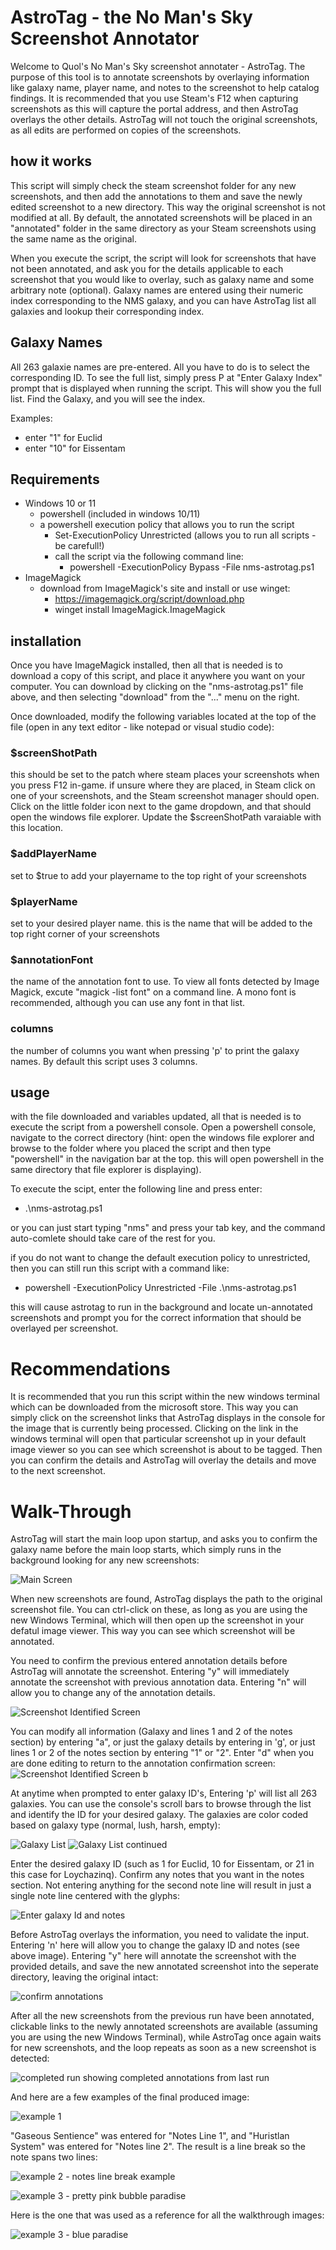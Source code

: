# AstroTag - the No Man's Sky Screenshot Annotator

Welcome to Quol's No Man's Sky screenshot annotater - AstroTag. 
The purpose of this tool is to annotate screenshots by overlaying information like galaxy name, player name, and notes to the screenshot to help catalog findings. It is recommended that you use Steam's F12 when capturing screenshots as this will capture the portal address, and then AstroTag overlays the other details. AstroTag will not touch the original screenshots, as all edits are performed on copies of the screenshots.

## how it works

This script will simply check the steam screenshot folder for any new screenshots, and then add the annotations to them and save the newly edited screenshot to a new directory. This way the original screenshot is not modified at all. By default, the annotated screenshots will be placed in an "annotated" folder in the same directory as your Steam screenshots using the same name as the original.

When you execute the script, the script will look for screenshots that have not been annotated, and ask you for the details applicable to each screenshot that you would like to overlay, such as galaxy name and some arbitrary note (optional). Galaxy names are entered using their numeric index corresponding to the NMS galaxy, and you can have AstroTag list all galaxies and lookup their corresponding index. 

## Galaxy Names
All 263 galaxie names are pre-entered. All you have to do is to select the corresponding ID. To see the full list, simply press P at "Enter Galaxy Index" prompt that is displayed when running the script. This will show you the full list. Find the Galaxy, and you will see the index. 

Examples:
* enter "1" for Euclid
* enter  "10" for Eissentam

## Requirements

* Windows 10 or 11
    * powershell (included in windows 10/11)
    * a powershell execution policy that allows you to run the script
        * Set-ExecutionPolicy Unrestricted (allows you to run all scripts - be carefull!)
        * call the script via the following command line:
            * powershell -ExecutionPolicy Bypass -File nms-astrotag.ps1
* ImageMagick
    * download from ImageMagick's site and install or use winget:
        * https://imagemagick.org/script/download.php
        * winget install ImageMagick.ImageMagick


## installation

Once you have ImageMagick installed, then all that is needed is to download a copy of this script, and place it anywhere you want on your computer. You can download by clicking on the "nms-astrotag.ps1" file above, and then selecting "download" from the "..." menu on the right.

Once downloaded, modify the following variables located at the top of the file (open in any text editor - like notepad or visual studio code):

### $screenShotPath
this should be set to the patch where steam places your screenshots when you press F12 in-game. if unsure where they are placed, in Steam click on one of your screenshots, and the Steam screenshot manager should open. Click on the little folder icon next to the game dropdown, and that should open the windows file explorer. Update the $screenShotPath varaiable with this location.

### $addPlayerName
set to $true to add your playername to the top right of your screenshots

### $playerName
set to your desired player name. this is the name that will be added to the top right corner of your screenshots

### $annotationFont
the name of the annotation font to use. To view all fonts detected by Image Magick, excute "magick -list font" on a command line. A mono font is recommended, although you can use any font in that list.

### columns
the number of columns you want when pressing 'p' to print the galaxy names. By default this script uses 3 columns.

## usage

with the file downloaded and variables updated, all that is needed is to execute the script from a powershell console. Open a powershell console, navigate to the correct directory (hint: open the windows file explorer and browse to the folder where you placed the script and then type "powershell" in the navigation bar at the top. this will open powershell in the same directory that file explorer is displaying).

To execute the scipt, enter the following line and press enter:

* .\nms-astrotag.ps1

or you can just start typing "nms" and press your tab key, and the command auto-comlete should take care of the rest for you.

if you do not want to change the default execution policy to unrestricted, then you can still run this script with a command like:

* powershell -ExecutionPolicy Unrestricted -File .\nms-astrotag.ps1

this will cause astrotag to run in the background and locate un-annotated screenshots and prompt you for the correct information that should be overlayed per screenshot.

# Recommendations

It is recommended that you run this script within the new windows terminal which can be downloaded from the microsoft store. This way you can simply click on the screenshot links that AstroTag displays in the console for the image that is currently being processed. Clicking on the link in the windows terminal will open that particular screenshot up in your default image viewer so you can see which screenshot is about to be tagged. Then you can confirm the details and AstroTag will overlay the details and move to the next screenshot.

# Walk-Through
AstroTag will start the main loop upon startup, and asks you to confirm the galaxy name before the main loop starts, which simply runs in the background looking for any new screenshots:

![Main Screen](Images/01.png)

When new screenshots are found, AstroTag displays the path to the original screenshot file. You can ctrl-click on these, as long as you are using the new Windows Terminal, which will then open up the screenshot in your defatul image viewer. This way you can see which screenshot will be annotated.

You need to confirm the previous entered annotation details before AstroTag will annotate the screenshot. Entering "y" will immediately annotate the screenshot with previous annotation data. Entering "n" will allow you to change any of the annotation details.

![Screenshot Identified Screen](Images/02.png)

You can modify all information (Galaxy and lines 1 and 2 of the notes section) by entering "a", or just the galaxy details by entering in 'g', or just lines 1 or 2 of the notes section by entering "1" or "2". Enter "d" when you are done editing to return to the annotation confirmation screen:
![Screenshot Identified Screen b](Images/02b.png)

At anytime when prompted to enter galaxy ID's, Entering 'p' will list all 263 galaxies. You can use the console's scroll bars to browse through the list and identify the ID for your desired galaxy. The galaxies are color coded based on galaxy type (normal, lush, harsh, empty):

![Galaxy List](Images/03.png)
![Galaxy List continued](Images/04.png)

Enter the desired galaxy ID (such as 1 for Euclid, 10 for Eissentam, or 21 in this case for Loychazinq). Confirm any notes that you want in the notes section. Not entering anything for the second note line will result in just a single note line centered with the glyphs:

![Enter galaxy Id and notes](Images/05.png)

Before AstroTag overlays the information, you need to validate the input. Entering 'n' here will allow  you to change the galaxy ID and notes (see above image). Entering "y" here will annotate the screenshot with the provided details, and save the new annotated screenshot into the seperate directory, leaving the original intact:

![confirm annotations](Images/06.png)

After all the new screenshots from the previous run have been annotated, clickable links to the newly annotated screenshots are available (assuming you are using the new Windows Terminal), while AstroTag once again waits for new screenshots, and the loop repeats as soon as a new screenshot is detected:

![completed run showing completed annotations from last run](Images/07.png)

And here are a few examples of the final produced image:

![example 1](Images/20241005172553_1.jpg)

"Gaseous Sentience" was entered for "Notes Line 1", and "Huristlan System" was entered for "Notes line 2". The result is a line break so the note spans two lines:

![example 2 - notes line break example](Images/20241008231007_1.jpg)


![example 3 - pretty pink bubble paradise](Images/20241012161515_1.jpg)

Here is the one that was used as a reference for all the walkthrough images:

![example 3 - blue paradise](Images/20241012234415_1.jpg)